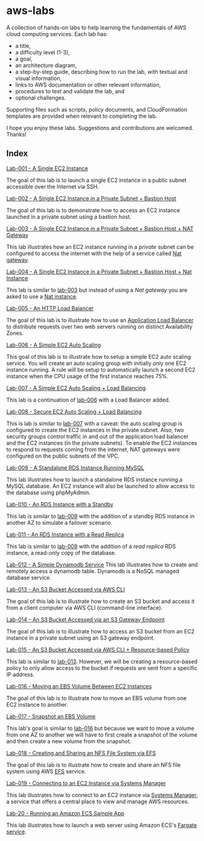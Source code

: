 # aws-labs
A collection of hands-on labs to help learning the fundamentals of AWS cloud computing services. Each lab has:

* a title,
* a difficulty level (1-3),
* a goal,
* an architecture diagram,
* a step-by-step guide, describing how to run the lab, with textual and visual information,
* links to AWS documentation or other relevant information,
* procedures to test and validate the lab, and
* optional challenges.

Supporting files such as scripts, policy documents, and CloudFormation templates are provided when relevant to completing the lab.

I hope you enjoy these labs. Suggestions and contributions are welcomed. Thanks!

## Index

[Lab-001 - A Single EC2 Instance](lab-001)

The goal of this lab is to launch a single EC2 instance in a public subnet accessible over the Internet via SSH.

[Lab-002 - A Single EC2 Instance in a Private Subnet + Bastion Host](lab-002)

The goal of this lab is to demonstrate how to access an EC2 instance launched in a private subnet using a bastion host.

[Lab-003 - A Single EC2 Instance in a Private Subnet + Bastion Host + NAT Gateway](lab-003)

This lab illustrates how an EC2 instance running in a *private* subnet can be configured to access the internet with the help of a service called [Nat gateway](https://docs.aws.amazon.com/vpc/latest/userguide/vpc-nat-gateway.html).

[Lab-004 - A Single EC2 Instance in a Private Subnet + Bastion Host + Nat Instance](lab-004)

This lab is similar to [lab-003](lab-003) but instead of using a *Nat gateway* you are asked to use a [Nat instance](https://docs.aws.amazon.com/vpc/latest/userguide/VPC_NAT_Instance.html).

[Lab-005 - An HTTP Load Balancer](lab-005)

The goal of this lab is to illustrate how to use an [Application Load Balancer](https://docs.aws.amazon.com/elasticloadbalancing/latest/application/application-load-balancers.html) to distribute requests over two web servers running on distinct Availability Zones.

[Lab-006 - A Simple EC2 Auto Scaling](lab-006)

This goal of this lab is to illustrate how to setup a simple EC2 auto scaling service. You will create an auto scaling group with initially only one EC2 instance running. A rule will be setup to automatically launch a second EC2 instance when the CPU usage of the first instance reaches 75%.

[Lab-007 - A Simple EC2 Auto Scaling + Load Balancing](lab-007)

This lab is a continuation of [lab-006](lab-006) with a Load Balancer added.

[Lab-008 - Secure EC2 Auto Scaling + Load Balancing](lab-008)

This is lab is similar to [lab-007](lab-007) with a caveat: the auto scaling group is configured to create the EC2 instances in the private subnet. Also, two security groups control traffic in and out of the application load balancer and the EC2 instances (in the private subnets). To enable the EC2 instances to respond to requests coming from the internet, NAT gateways were configured on the public subnets of the VPC.

[Lab-009 - A Standalone RDS Instance Running MySQL](lab-009)

This lab illustrates how to launch a standalone RDS instance running a MySQL database. An EC2 instance will also be launched to allow access to the database using phpMyAdmin.

[Lab-010 - An RDS Instance with a Standby](lab-010)

This lab is similar to [lab-009](lab-009) with the addition of a standby RDS instance in another AZ to simulate a failover scenario.

[Lab-011 - An RDS Instance with a Read Replica](lab-011)

This lab is similar to [lab-009](lab-009) with the addition of a *read replica* RDS instance, a read-only copy of the database.

[Lab-012 - A Simple Dynamodb Service](lab-012)
This lab illustrates how to create and remotely access a dynamodb table.  Dynamodb is a NoSQL managed database service.   

[Lab-013 - An S3 Bucket Accessed via AWS CLI](lab-013)

The goal of this lab is to illustrate how to create an S3 bucket and access it from a client computer via AWS CLI (command-line interface).

[Lab-014 - An S3 Bucket Accessed via an S3 Gateway Endpoint](lab-014)

The goal of this lab is to illustrate how to access an S3 bucket from an EC2 instance in a private subnet using an S3 gateway endpoint.

[Lab-015 - An S3 Bucket Accessed via AWS CLI + Resource-based Policy](lab-015)

This lab is similar to [lab-013](../lab-013). However, we will be creating a resource-based policy to only allow access to the bucket if requests are sent from a specific IP address.  

[Lab-016 - Moving an EBS Volume Between EC2 Instances](lab-016)

The goal of this lab is to illustrate how to move an EBS volume from one EC2 instance to another.

[Lab-017 - Snapshot an EBS Volume](lab-017)

This lab's goal is similar to [lab-016](lab-016) but because we want to move a volume from one AZ to another we will have to first create a snapshot of the volume and then create a new volume from the snapshot.

[Lab-018 - Creating and Sharing an NFS File System via EFS](lab-018)

The goal of this lab is to illustrate how to create and share an NFS file system using AWS [EFS](https://aws.amazon.com/efs/) service.

[Lab-019 - Connecting to an EC2 Instance via Systems Manager](lab-019)

This lab illustrates how to connect to an EC2 instance via [Systems Manager](https://aws.amazon.com/systems-manager/), a service that offers a central place to view and manage AWS resources.

[Lab-20 - Running an Amazon ECS Sample App](lab-020)

This lab illustrates how to launch a web server using Amazon ECS's [Fargate service](https://aws.amazon.com/fargate/).
